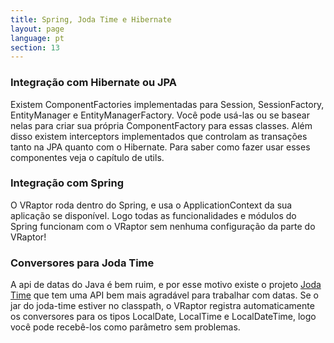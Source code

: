```yaml
---
title: Spring, Joda Time e Hibernate
layout: page
language: pt
section: 13
---
```


<h3>Integração com Hibernate ou JPA</h3>

Existem ComponentFactories implementadas para Session, SessionFactory, EntityManager e EntityManagerFactory. Você pode usá-las ou se basear nelas para criar sua própria ComponentFactory para essas classes.
Além disso existem interceptors implementados que controlam as transações tanto na JPA quanto com o Hibernate.
Para saber como fazer usar esses componentes veja o capítulo de utils.

<h3>Integração com Spring</h3>

O VRaptor roda dentro do Spring, e usa o ApplicationContext da sua aplicação se disponível. Logo todas as funcionalidades e módulos do Spring funcionam com o VRaptor sem nenhuma configuração da parte do VRaptor!

<h3>Conversores para Joda Time</h3>

A api de datas do Java é bem ruim, e por esse motivo existe o projeto <a href="http://joda-time.sourceforge.net/">Joda Time</a> que tem uma API bem mais agradável para trabalhar com datas. Se o jar do joda-time estiver no classpath, o VRaptor registra automaticamente os conversores para os tipos LocalDate, LocalTime e LocalDateTime, logo você pode recebê-los como parâmetro sem problemas.
